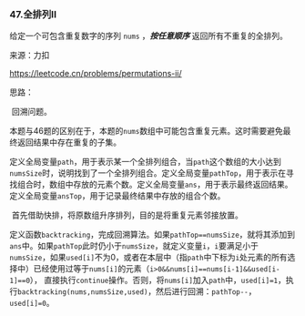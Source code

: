 ### 47.全排列II

给定一个可包含重复数字的序列 `nums` ，***按任意顺序*** 返回所有不重复的全排列。

来源：力扣

https://leetcode.cn/problems/permutations-ii/



思路：

​		回溯问题。

​		本题与46题的区别在于，本题的`nums`数组中可能包含重复元素。这时需要避免最终返回结果中存在重复的子集。

​		定义全局变量`path`，用于表示某一个全排列组合，当`path`这个数组的大小达到`numsSize`时，说明找到了一个全排列组合。定义全局变量`pathTop`，用于表示在寻找组合时，数组中存放的元素个数。定义全局变量`ans`，用于表示最终返回结果。定义全局变量`ansTop`，用于记录最终结果中存放的组合个数。

​		首先借助快排，将原数组升序排列，目的是将重复元素邻接放置。

​		定义函数`backtracking`，完成回溯算法。如果`pathTop==numsSize`，就将其添加到`ans`中。如果`pathTop`此时仍小于`numsSize`，就定义变量`i`，`i`要满足小于`numsSize`，如果`used[i]`不为0，或者在本层中（指`path`中下标为`i`处元素的所有选择中）已经使用过等于`nums[i]`的元素（`i>0&&nums[i]==nums[i-1]&&used[i-1]==0`），	直接执行`continue`操作。否则，将`nums[i]`加入`path`中，`used[i]=1`，执行`backtracking(nums,numsSize,used)`，然后进行回溯：`pathTop--`，`used[i]=0`。
